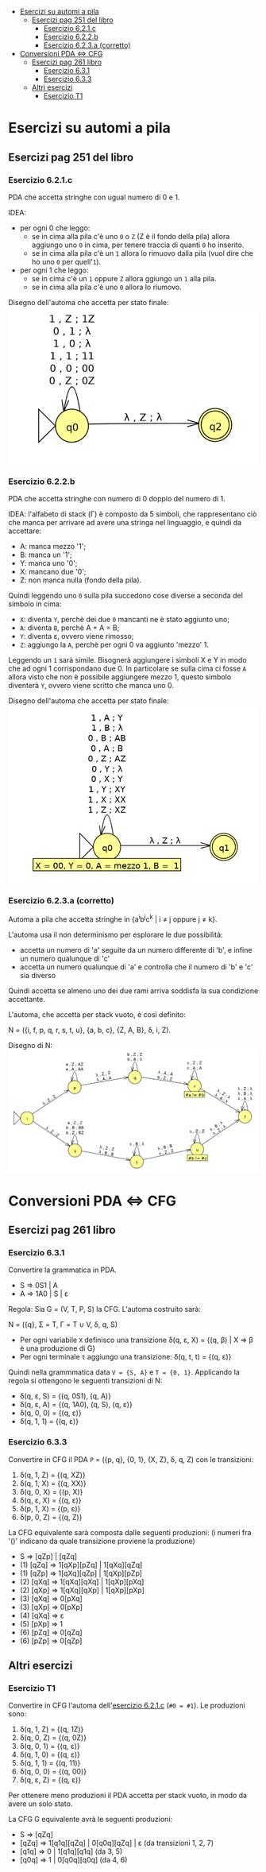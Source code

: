 <!-- TOC depthFrom:1 depthTo:3 withLinks:1 updateOnSave:1 orderedList:0 -->

- [Esercizi su automi a pila](#esercizi-su-automi-a-pila)
	- [Esercizi pag 251 del libro](#esercizi-pag-251-del-libro)
		- [Esercizio 6.2.1.c](#esercizio-621c)
		- [Esercizio 6.2.2.b](#esercizio-622b)
		- [Esercizio 6.2.3.a (corretto)](#esercizio-623a-corretto)
- [Conversioni PDA <=> CFG](#conversioni-pda-cfg)
	- [Esercizi pag 261 libro](#esercizi-pag-261-libro)
		- [Esercizio 6.3.1](#esercizio-631)
		- [Esercizio 6.3.3](#esercizio-633)
	- [Altri esercizi](#altri-esercizi)
		- [Esercizio T1](#esercizio-t1)

<!-- /TOC -->

# Esercizi su automi a pila

## Esercizi pag 251 del libro

### Esercizio 6.2.1.c

PDA che accetta stringhe con ugual numero di 0 e 1.

IDEA:

- per ogni 0 che leggo:
  - se in cima alla pila c'è uno `0` o `Z` (Z è il fondo della pila) allora aggiungo uno `0` in cima, per tenere traccia di quanti `0` ho inserito.
  - se in cima alla pila c'è un `1` allora lo rimuovo dalla pila (vuol dire che ho uno `0` per quell'`1`).
- per ogni 1 che leggo:
  - se in cima c'è un `1` oppure `Z` allora ggiungo un `1` alla pila.
  - se in cima alla pila c'è uno `0` allora lo riumovo.

Disegno dell'automa che accetta per stato finale:
![Esercizio 6.1.2.c](img/PDA/Ex6.2.1.c.png "Es 6.2.1.c per stato finale")

### Esercizio 6.2.2.b

PDA che accetta stringhe con numero di 0 doppio del numero di 1.

IDEA: l'alfabeto di stack (&Gamma;) è composto da 5 simboli, che rappresentano ciò che manca per arrivare ad avere una stringa nel linguaggio, e quindi da accettare:

- A: manca mezzo '1';
- B: manca un '1';
- Y: manca uno '0';
- X: mancano due '0';
- Z: non manca nulla (fondo della pila).

Quindi leggendo uno `0` sulla pila succedono cose diverse a seconda del simbolo in cima:

- `X`: diventa `Y`, perchè dei due `0` mancanti ne è stato aggiunto uno;
- `A`: diventa `B`, perchè A + A = B;
- `Y`: diventa &epsilon;, ovvero viene rimosso;
- `Z`: aggiungo la `A`, perchè per ogni 0 va aggiunto 'mezzo' 1.

Leggendo un `1` sarà simile. Bisognerà aggiungere i simboli X e Y in modo che ad ogni 1 corrispondano due 0. In particolare se sulla cima ci fosse `A` allora visto che non è possibile aggiungere mezzo 1, questo simbolo diventerà `Y`, ovvero viene scritto che manca uno 0.


Disegno dell'automa che accetta per stato finale:
![Esercizio 6.2.2.b](img/PDA/Ex6.2.2.b.png "Es 6.2.2.b per stato finale")

### Esercizio 6.2.3.a (corretto)

Automa a pila che accetta stringhe in {a<sup>i</sup>b<sup>j</sup>c<sup>k</sup> | i &ne; j oppure j &ne; k}.

L'automa usa il non determinismo per esplorare le due possibilità:
- accetta un numero di 'a' seguite da un numero differente di 'b', e infine un numero qualunque di 'c'
- accetta un numero qualunque di 'a' e controlla che il numero di 'b' e 'c' sia diverso

Quindi accetta se almeno uno dei due rami arriva soddisfa la sua condizione accettante.

L'automa, che accetta per stack vuoto, è così definito:

N = ({i, f, p, q, r, s, t, u}, {a, b, c}, {Z, A, B}, &delta;, i, Z).

Disegno di N:
![Esercizio 6.2.3.a](img/PDA/Ex6.2.3.a.png "Es 6.2.3.a per stack vuoto")


# Conversioni PDA <=> CFG

## Esercizi pag 261 libro

### Esercizio 6.3.1
Convertire la grammatica in PDA.

- S => 0S1 | A
- A => 1A0 | S | &epsilon;

Regola: Sia G = (V, T, P, S) la CFG. L'automa costruito sarà:

N = ({q}, &Sigma; = T, &Gamma; = T &cup; V, &delta;, q, S)

- Per ogni variabile `X` definisco una transizione &delta;(q, &epsilon;, X) = {(q, &beta;) | X => &beta; è una produzione di G}
- Per ogni terminale `t` aggiungo una transizione: &delta;(q, t, t) = {(q, &epsilon;)}

Quindi nella grammmatica data `V = {S, A}` e `T = {0, 1}`. Applicando la regola si ottengono le seguenti transizioni di N:

- &delta;(q, &epsilon;, S) = {(q, 0S1), (q, A)}
- &delta;(q, &epsilon;, A) = {(q, 1A0), (q, S), (q, &epsilon;)}
- &delta;(q, 0, 0) = {(q, &epsilon;)}
- &delta;(q, 1, 1) = {(q, &epsilon;)}

### Esercizio 6.3.3
Convertire in CFG il PDA `P` = ({p, q}, {0, 1}, {X, Z}, &delta;, q, Z) con le transizioni:
1. &delta;(q, 1, Z) = {(q, XZ)}
2. &delta;(q, 1, X) = {(q, XX)}
3. &delta;(q, 0, X) = {(p, X)}
4. &delta;(q, &epsilon;, X) = {(q, &epsilon;)}
5. &delta;(p, 1, X) = {(p, &epsilon;)}
6. &delta;(p, 0, Z) = {(q, Z)}

La CFG equivalente sarà composta dalle seguenti produzioni:
(i numeri fra '()' indicano da quale transizione proviene la produzione)
- S => [qZp] | [qZq]
- (1) [qZq] => 1[qXp][pZq] | 1[qXq][qZq]
- (1) [qZp] => 1[qXq][qZp] | 1[qXp][pZp]
- (2) [qXq] => 1[qXq][qXq] | 1[qXp][pXq]
- (2) [qXp] => 1[qXq][qXp] | 1[qXp][pXp]
- (3) [qXq] => 0[pXq]
- (3) [qXp] => 0[pXp]
- (4) [qXq] => &epsilon;
- (5) [pXp] => 1
- (6) [pZq] => 0[qZq]
- (6) [pZp] => 0[qZp]

## Altri esercizi

### Esercizio T1
Convertire in CFG l'automa dell'[esercizio 6.2.1.c](#esercizio-621c) (`#0 = #1`). Le produzioni sono:

1. &delta;(q, 1, Z) = {(q, 1Z)}
2. &delta;(q, 0, Z) = {(q, 0Z)}
3. &delta;(q, 0, 1) = {(q, &epsilon;)}
4. &delta;(q, 1, 0) = {(q, &epsilon;)}
5. &delta;(q, 1, 1) = {(q, 11)}
6. &delta;(q, 0, 0) = {(q, 00)}
7. &delta;(q, &epsilon;, Z) = {(q, &epsilon;)}

Per ottenere meno produzioni il PDA accetta per stack vuoto, in modo da avere un solo stato.

La CFG G equivalente avrà le seguenti produzioni:

- S => [qZq]
- [qZq] => 1[q1q][qZq] | 0[q0q][qZq] | &epsilon; (da transizioni 1, 2, 7)
- [q1q] => 0 | 1[q1q][q1q] (da 3, 5)
- [q0q] => 1 | 0[q0q][q0q] (da 4, 6)
